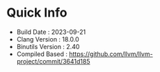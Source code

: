 # Quick Info
* Build Date : 2023-09-21
* Clang Version : 18.0.0
* Binutils Version : 2.40
* Compiled Based : https://github.com/llvm/llvm-project/commit/3641d185
